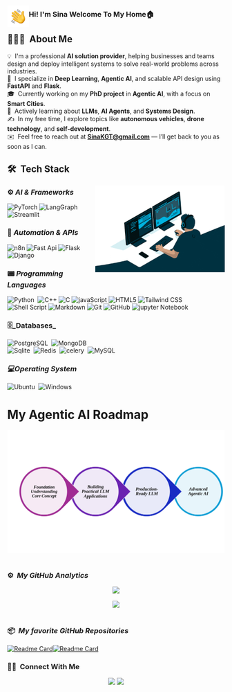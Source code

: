 <img alt="Coding" src="./assets/Hand%20Wave.gif" width='50' align="left"/><h3>Hi! I'm Sina Welcome To My Home🏠</h3>

## 👨🏻‍💻  About Me

💡  I'm a professional **AI solution provider**, helping businesses and teams design and deploy intelligent systems to solve real-world problems across industries. \
🧠  I specialize in **Deep Learning**, **Agentic AI**, and scalable API design using **FastAPI** and **Flask**. \
🎓  Currently working on my **PhD project** in **Agentic AI**, with a focus on **Smart Cities**. \
🌱  Actively learning about **LLMs**, **AI Agents**, and **Systems Design**. \
✍️  In my free time, I explore topics like **autonomous vehicles**, **drone technology**, and **self-development**. \
✉️  Feel free to reach out at **[SinaKGT@gmail.com](mailto:SinaKGT@gmail.com)** — I’ll get back to you as soon as I can.



## 🛠 &nbsp;Tech Stack
<img alt="Coding" src="https://github.com/sinaKGT/sinaKGT/blob/main/assets/coding%20smaller.gif" align="right">

### ⚙️ _AI & Frameworks_  
![PyTorch](https://img.shields.io/badge/-PyTorch-05122A?style=flat&logo=pytorch&logoColor=ee4c2c)
![LangGraph](https://img.shields.io/badge/-LangGraph-05122A?style=flat&logo=LangGraph&logoColor=FFFFFF)
![Streamlit](https://img.shields.io/badge/-Streamlit-05122A?style=flat&logo=Streamlit&logoColor=FF4B4B)&nbsp;  

### 🔄 _Automation & APIs_  
![n8n](https://img.shields.io/badge/-n8n-05122A?style=flat&logo=n8n&logoColor=EA4B71)
![Fast Api](https://img.shields.io/badge/-Fastapi-05122A?style=flat&logo=fastapi)
![Flask](https://img.shields.io/badge/-Flask-05122A?style=flat&logo=flask)
![Django](https://img.shields.io/badge/-Django-05122A?style=flat&logo=django&logoColor=092E20)&nbsp;  

### 📟 _Programming Languages_
![Python](https://img.shields.io/badge/-Python-05122A?style=flat&logo=Python&logoColor=3776AB)&nbsp;
![C++](https://img.shields.io/badge/-C++-05122A?style=flat&logo=C%2B%2B&logoColor=00599C)
![C](https://img.shields.io/badge/-C-05122A?style=flat&logo=C&logoColor=A8B9CC)
![javaScript](https://img.shields.io/badge/-java_Script-05122A?style=flat&logo=JavaScript&logoColor=00599C)
![HTML5](https://img.shields.io/badge/-HTML5-05122A?style=flat&logo=HTML5&logoColor=E34F26)
![Tailwind CSS](https://img.shields.io/badge/-Tailwind%20CSS-05122A?style=flat&logo=Tailwind+CSS&logoColor=06B6D4)&nbsp;  
![Shell Script](https://img.shields.io/badge/Shell_Script-05122A?style=flat&logo=gnu-bash&logoColor=00599C)
![Markdown](https://img.shields.io/badge/-Markdown-05122A?style=flat&logo=markdown)
![Git](https://img.shields.io/badge/-Git-05122A?style=flat&logo=git) 
![GitHub](https://img.shields.io/badge/-GitHub-05122A?style=flat&logo=github) 
![jupyter Notebook](https://img.shields.io/badge/-Jupyter%20Notebook-05122A?style=flat&logo=Jupyter&logoColor=007ACC)&nbsp;  



### 🗄️_Databases_
![PostgreSQL](https://img.shields.io/badge/PostgreSQL-05122A?style=flat&logo=postgresql&logoColor=007ACC)&nbsp;
![MongoDB](https://img.shields.io/badge/MongoDB-05122A?style=flat&logo=mongodb&logoColor=007ACC)\
![Sqlite](https://img.shields.io/badge/SQLite-05122A?style=flat&logo=sqlite&logoColor=007ACC)&nbsp;
![Redis](https://img.shields.io/badge/-Redis-05122A?style=flat&logo=Redis&logoColor=FF4438)&nbsp;
![celery](https://img.shields.io/badge/-celery-05122A?style=flat&logo=celery&logoColor=007ACC)&nbsp;
![MySQL](https://img.shields.io/badge/MySQL-05122A?style=flat&logo=mysql&logoColor=007ACC)&nbsp;

### *💻Operating System*
![Ubuntu](https://img.shields.io/badge/-Ubuntu-05122A?style=flat&logo=Ubuntu&logoColor=E95420)&nbsp;
![Windows](https://img.shields.io/badge/Windows-05122A?style=flat&logo=Windows&logoColor=007ACC)&nbsp;

# My Agentic AI Roadmap
![Agentic AI Roadmap](https://raw.githubusercontent.com/sinaKGT/sinaKGT/refs/heads/main/assets/Roadmap.SVG)

#
### ⚙️ &nbsp;*My GitHub Analytics*
<p align="center">
<a href="https://github.com/sinaKGT">
  <img height="170em" src="https://github-readme-stats-eight-theta.vercel.app/api?username=sinaKGT&show_icons=true&theme=radical&include_all_commits=true&count_private=true&show_icons=true&hide_border=true&border_radius=20"/>
</a>
</p>

<p align="center">
<img height="130em" src="https://github-readme-stats-eight-theta.vercel.app/api/top-langs/?username=sinaKGT&layout=compact&langs_count=4&theme=radical&hide_border=true&show_icons=true&border_radius=20"/>
 </p>

#
### 📦 &nbsp;*My favorite GitHub Repositories*
[![Readme Card](https://github-readme-stats.vercel.app/api/pin/?username=sinaKGT&repo=pyland&theme=nightowl&hide_border=true&locale=en&border_radius=20)](https://github.com/sinaKGT/pyland)[![Readme Card](https://github-readme-stats.vercel.app/api/pin/?username=sinaKGT&repo=minimaltab&theme=nightowl&hide_border=true&locale=en&border_radius=20)](https://github.com/sinaKGT/minimaltab)

### 🤝🏻 &nbsp;Connect With Me

<p align="center">
<a href="mailto:SinaKGT@gmail.com"><img src="https://img.shields.io/badge/-SinaKGT@gmail.com-05122A?style=flat&logo=Gmail&logoColor=red"/></a>
<a href="https://telegram.com/Sina_Khoshgoftar"><img src="https://img.shields.io/badge/-@Sina__Khoshgoftar_-05122A?style=flat&logo=Telegram&logoColor=Blue"/></a>
</p>
